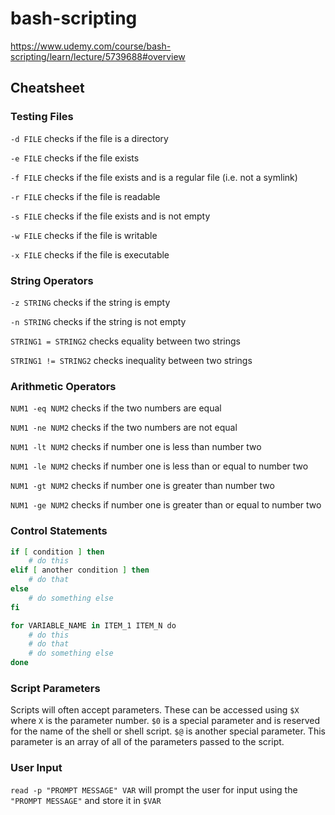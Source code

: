# bash-scripting
https://www.udemy.com/course/bash-scripting/learn/lecture/5739688#overview

## Cheatsheet
### Testing Files
`-d FILE` checks if the file is a directory 

`-e FILE` checks if the file exists

`-f FILE` checks if the file exists and is a regular file (i.e. not a symlink)

`-r FILE` checks if the file is readable

`-s FILE` checks if the file exists and is not empty

`-w FILE` checks if the file is writable

`-x FILE` checks if the file is executable

### String Operators
`-z STRING` checks if the string is empty

`-n STRING` checks if the string is not empty

`STRING1 = STRING2` checks equality between two strings

`STRING1 != STRING2` checks inequality between two strings

### Arithmetic Operators
`NUM1 -eq NUM2` checks if the two numbers are equal 

`NUM1 -ne NUM2` checks if the two numbers are not equal 

`NUM1 -lt NUM2` checks if number one is less than number two 

`NUM1 -le NUM2` checks if number one is less than or equal to number two 

`NUM1 -gt NUM2` checks if number one is greater than number two 

`NUM1 -ge NUM2` checks if number one is greater than or equal to number two 

### Control Statements
```bash
if [ condition ] then
    # do this
elif [ another condition ] then
    # do that
else
    # do something else
fi
```

```bash
for VARIABLE_NAME in ITEM_1 ITEM_N do
    # do this
    # do that
    # do something else
done
```

### Script Parameters
Scripts will often accept parameters. These can be accessed using `$X` where `X` is the parameter number.
`$0` is a special parameter and is reserved for the name of the shell or shell script.
`$@` is another special parameter. This parameter is an array of all of the parameters passed to the script.

### User Input
`read -p "PROMPT MESSAGE" VAR` will prompt the user for input using the `"PROMPT MESSAGE"` and store it in `$VAR`
